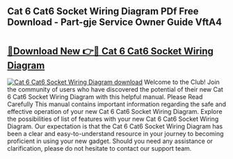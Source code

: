 ## Cat 6 Cat6 Socket Wiring Diagram PDf Free Download - Part-gje Service Owner Guide VftA4

# <h2><a href="http://dfsajru.blite.top/?on=Cat+6+Cat6+Socket+Wiring+Diagram">🔗Download New 👉🔴 Cat 6 Cat6 Socket Wiring Diagram</a></h2>

[![Cat 6 Cat6 Socket Wiring Diagram download](https://i.imgur.com/lujVjoI.png)](http://dfsajru.blite.top/?on=Cat+6+Cat6+Socket+Wiring+Diagram)
Welcome to the Club! Join the community of users who have discovered the potential of their new Cat 6 Cat6 Socket Wiring Diagram with this helpful manual. Please Read Carefully This manual contains important information regarding the safe and effective operation of your new Cat 6 Cat6 Socket Wiring Diagram. Explore the possibilities of list of features with your new Cat 6 Cat6 Socket Wiring Diagram. Our expectation is that the Cat 6 Cat6 Socket Wiring Diagram has been a clear and easy-to-understand resource in your journey to becoming proficient in using your new gadget. Should you need any assistance or clarification, please do not hesitate to contact our support team.
